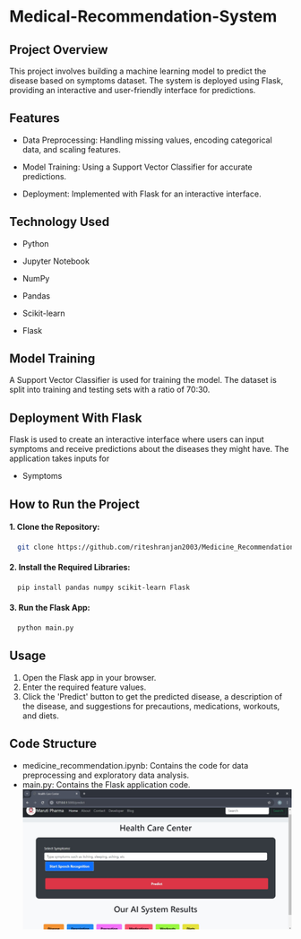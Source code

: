# Medical-Recommendation-System
## Project Overview
This project involves building a machine learning model to predict the disease based on symptoms dataset. The system is deployed using Flask, providing an interactive and user-friendly interface for predictions.
## Features
* Data Preprocessing: Handling missing values, encoding categorical data, and scaling features.

* Model Training: Using a Support Vector Classifier for accurate predictions.

* Deployment: Implemented with Flask for an interactive interface.

## Technology Used
* Python

* Jupyter Notebook

* NumPy

* Pandas

* Scikit-learn

* Flask
## Model Training
A Support Vector Classifier is used for training the model. The dataset is split into training and testing sets with a ratio of 70:30.
## Deployment With Flask
Flask is used to create an interactive interface where users can input symptoms and receive predictions about the diseases they might have. The application takes inputs for
* Symptoms
## How to Run the Project
#### 1. Clone the Repository:
```bash
  git clone https://github.com/riteshranjan2003/Medicine_Recommendation.git
```
#### 2. Install the Required Libraries:
```bash
  pip install pandas numpy scikit-learn Flask
```
#### 3. Run the Flask App:
```bash
  python main.py
```
## Usage
1. Open the Flask app in your browser.
2. Enter the required feature values.
3. Click the 'Predict' button to get the predicted disease, a description of the disease, and suggestions for precautions, medications, workouts, and diets.

## Code Structure
* medicine_recommendation.ipynb: Contains the code for data preprocessing and exploratory data analysis.
* main.py: Contains the Flask application code.
![Alt text](1.jpg)




